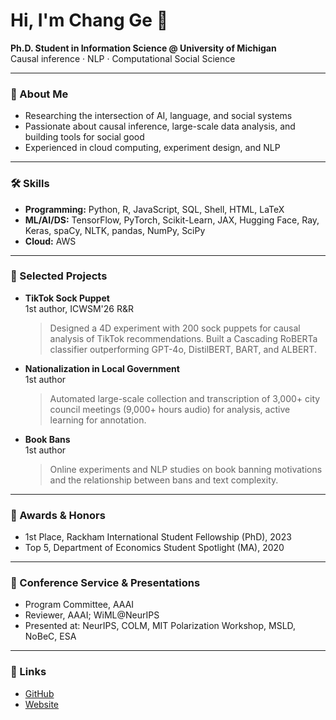 # Hi, I'm Chang Ge 👋

**Ph.D. Student in Information Science @ University of Michigan**  
Causal inference · NLP · Computational Social Science

---

### 🌟 About Me

- Researching the intersection of AI, language, and social systems
- Passionate about causal inference, large-scale data analysis, and building tools for social good
- Experienced in cloud computing, experiment design, and NLP

---

### 🛠️ Skills

- **Programming:** Python, R, JavaScript, SQL, Shell, HTML, LaTeX
- **ML/AI/DS:** TensorFlow, PyTorch, Scikit-Learn, JAX, Hugging Face, Ray, Keras, spaCy, NLTK, pandas, NumPy, SciPy
- **Cloud:** AWS

---

### 🚀 Selected Projects

- **TikTok Sock Puppet**  
  1st author, ICWSM'26 R&R  
  > Designed a 4D experiment with 200 sock puppets for causal analysis of TikTok recommendations. Built a Cascading RoBERTa classifier outperforming GPT-4o, DistilBERT, BART, and ALBERT.

- **Nationalization in Local Government**  
  1st author  
  > Automated large-scale collection and transcription of 3,000+ city council meetings (9,000+ hours audio) for analysis, active learning for annotation.

- **Book Bans**  
  1st author  
  > Online experiments and NLP studies on book banning motivations and the relationship between bans and text complexity.

---

### 🏅 Awards & Honors

- 1st Place, Rackham International Student Fellowship (PhD), 2023
- Top 5, Department of Economics Student Spotlight (MA), 2020

---

### 🎤 Conference Service & Presentations

- Program Committee, AAAI
- Reviewer, AAAI; WiML@NeurIPS
- Presented at: NeurIPS, COLM, MIT Polarization Workshop, MSLD, NoBeC, ESA

---

### 🔗 Links

- [GitHub](https://github.com/changgge)
- [Website](https://sites.google.com/umich.edu/chang-ge/about)

